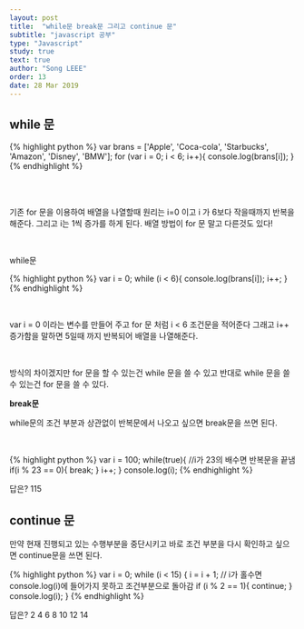 ```yaml
---
layout: post
title:  "while문 break문 그리고 continue 문"
subtitle: "javascript 공부"
type: "Javascript"
study: true
text: true
author: "Song LEEE"
order: 13
date: 28 Mar 2019
---
```


## while 문
{% highlight python %}
var brans = ['Apple', 'Coca-cola', 'Starbucks', 'Amazon', 'Disney', 'BMW'];
for (var i = 0; i < 6; i++){
  console.log(brans[i]);
}
{% endhighlight %}

<br>
<br>

<p>기존 for 문을 이용하여 배열을 나열할때 원리는 i=0 이고 i 가 6보다 작을때까지 반복을 해준다. 그리고 i는 1씩 증가를 하게 된다. 배열 방법이 for 문 말고 다른것도 있다! </p>

<br>

<p class="txt_point">while문</p>

{% highlight python %}
var i = 0;
while (i < 6){
  console.log(brans[i]);
  i++;
}
{% endhighlight %}

<br>

<p>var i = 0 이라는 변수를 만들어 주고 for 문 처럼 i < 6 조건문을 적어준다 그래고 i++ 증가함을 말하면 5일때 까지 반복되어 배열을 나열해준다.</p>

<br>

<p>방식의 차이겠지만 for 문을 할 수 있는건 while 문을 쓸 수 있고 반대로 while 문을 쓸 수 있는건 for 문을 쓸 수 있다.</p>

<strong>break문</strong>

<p>while문의 조건 부분과 상관없이 반복문에서 나오고 싶으면 break문을 쓰면 된다.</p>

<br>

{% highlight python %}
var i = 100;
while(true){
  //i가 23의 배수면 반복문을 끝냄
  if(i % 23 == 0){
    break;
  }
  i++;
}
console.log(i);
{% endhighlight %}

<p class="txt_point">답은? 115</p>

## continue 문

<p>만약 현재 진행되고 있는 수행부분을 중단시키고 바로 조건 부분을 다시 확인하고 싶으면 continue문을 쓰면 된다.</p>

{% highlight python %}
var i = 0;
while (i < 15) {
  i = i + 1;
  // i가 홀수면 console.log(i)에 들어가지 못하고 조건부분으로 돌아감
  if (i % 2 == 1){
    continue;
  }
  console.log(i);
}
{% endhighlight %}

<p class="txt_point">답은? 2 4 6 8 10 12 14</p>
